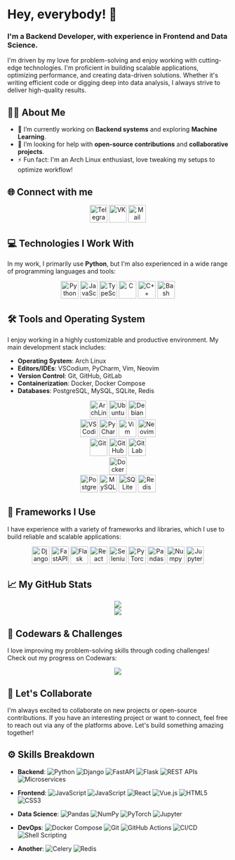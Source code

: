 # Hey, everybody! 👋

### I'm a Backend Developer, with experience in Frontend and Data Science.
I'm driven by my love for problem-solving and enjoy working with cutting-edge technologies. I'm proficient in building scalable applications, optimizing performance, and creating data-driven solutions. Whether it's writing efficient code or digging deep into data analysis, I always strive to deliver high-quality results.

## 👨‍💻 About Me

- 🔭 I’m currently working on **Backend systems** and exploring **Machine Learning**.
- 🤔 I’m looking for help with **open-source contributions** and **collaborative projects**.
- ⚡ Fun fact: I'm an Arch Linux enthusiast, love tweaking my setups to optimize workflow!

## 🌐 Connect with me

<div align="center">
  <a href="https://t.me/touch_con" target="_blank"><img alt="Telegram" height="40" width="40" src="https://cdn.simpleicons.org/telegram/gray"/></a>
  <a href="https://vk.com/pnpqnq" target="_blank"><img alt="VK" height="40" width="40" src="https://cdn.simpleicons.org/vk/gray"/></a>
  <a href="mailto:pavlov_zv@mail.ru" target="_blank"><img alt="Mail" height="40" width="40" src="https://cdn.simpleicons.org/maildotru/gray"/></a>
</div>

## 💻 Technologies I Work With

In my work, I primarily use <b>Python</b>, but I'm also experienced in a wide range of programming languages and tools:

<div align="center">
  <img alt="Python" height="40" width="40" src="https://cdn.simpleicons.org/python/gray"/>
  <img alt="JavaScript" height="40" width="40" src="https://cdn.simpleicons.org/javascript/gray"/>
  <img alt="TypeScript" height="40" width="40" src="https://cdn.simpleicons.org/typescript/gray"/>
  <img alt="C" height="40" width="40" src="https://cdn.simpleicons.org/c/gray"/>
  <img alt="C++" height="40" width="40" src="https://cdn.simpleicons.org/cplusplus/gray"/>
  <img alt="Bash" height="40" width="40" src="https://cdn.simpleicons.org/gnubash/gray"/>
</div>

## 🛠️ Tools and Operating System

I enjoy working in a highly customizable and productive environment. My main development stack includes:

- **Operating System**: Arch Linux
- **Editors/IDEs**: VSCodium, PyCharm, Vim, Neovim
- **Version Control**: Git, GitHub, GitLab
- **Containerization**: Docker, Docker Compose
- **Databases**: PostgreSQL, MySQL, SQLite, Redis

<div align="center">
  <img alt="ArchLinux" height="40" width="40" src="https://cdn.simpleicons.org/archlinux/gray"/>
  <img alt="Ubuntu" height="40" width="40" src="https://cdn.simpleicons.org/ubuntu/gray"/>
  <img alt="Debian" height="40" width="40" src="https://cdn.simpleicons.org/debian/gray"/>
  <br/>
  <img alt="VSCodium" height="40" width="40" src="https://cdn.simpleicons.org/vscodium/gray"/>
  <img alt="PyCharm" height="40" width="40" src="https://cdn.simpleicons.org/pycharm/gray"/>
  <img alt="Vim" height="40" width="40" src="https://cdn.simpleicons.org/vim/gray"/>
  <img alt="Neovim" height="40" width="40" src="https://cdn.simpleicons.org/neovim/gray"/>
  <br/>
  <img alt="Git" height="40" width="40" src="https://cdn.simpleicons.org/git/gray"/>
  <img alt="GitHub" height="40" width="40" src="https://cdn.simpleicons.org/github/gray"/>
  <img alt="GitLab" height="40" width="40" src="https://cdn.simpleicons.org/gitlab/gray"/>
  <br/>
  <img alt="Docker" height="40" width="40" src="https://cdn.simpleicons.org/docker/gray"/>
  <br/>
  <img alt="PostgreSQL" height="40" width="40" src="https://cdn.simpleicons.org/postgresql/gray"/>
  <img alt="MySQL" height="40" width="40" src="https://cdn.simpleicons.org/mysql/gray"/>
  <img alt="SQLite" height="40" width="40" src="https://cdn.simpleicons.org/sqlite/gray"/>
  <img alt="Redis" height="40" width="40" src="https://cdn.simpleicons.org/redis/gray"/>
</div>

## 🚀 Frameworks I Use

I have experience with a variety of frameworks and libraries, which I use to build reliable and scalable applications:

<div align="center">
  <img alt="Django" height="40" width="40" src="https://cdn.simpleicons.org/django/gray"/>
  <img alt="FastAPI" height="40" width="40" src="https://cdn.simpleicons.org/fastapi/gray"/>
  <img alt="Flask" height="40" width="40" src="https://cdn.simpleicons.org/flask/gray"/>
  <img alt="React" height="40" width="40" src="https://cdn.simpleicons.org/react/gray"/>
  <img alt="Selenium" height="40" width="40" src="https://cdn.simpleicons.org/selenium/gray"/>
  <img alt="PyTorch" height="40" width="40" src="https://cdn.simpleicons.org/pytorch/gray"/>
  <img alt="Pandas" height="40" width="40" src="https://cdn.simpleicons.org/pandas/gray"/>
  <img alt="Numpy" height="40" width="40" src="https://cdn.simpleicons.org/numpy/gray"/>
  <img alt="Jupyter" height="40" width="40" src="https://cdn.simpleicons.org/jupyter/gray"/>
</div>

## 📈 My GitHub Stats
<div align="center">
  <img src="https://github-readme-stats.vercel.app/api?username=arielen&theme=dark&hide_title=true&show_icons=true&icon_color=fff&locale=en"/>
  <br/>
  <img src="https://github-readme-stats.vercel.app/api/top-langs/?username=arielen&theme=dark&layout=compact"/>
</div>

## 🏅 Codewars & Challenges

I love improving my problem-solving skills through coding challenges! Check out my progress on Codewars:

<div align="center">
  <a href="https://www.codewars.com/users/arielen" target="_blank"><img align="center" src="https://www.codewars.com/users/arielen/badges/large"/></a>
</div>

## 💬 Let's Collaborate

I'm always excited to collaborate on new projects or open-source contributions. If you have an interesting project or want to connect, feel free to reach out via any of the platforms above. Let's build something amazing together!

## ⚙️ Skills Breakdown

- **Backend**: ![Python](https://img.shields.io/badge/Python-white?style=for-the-badge&logo=python&link=https%3A%2F%2Fwww.python.org) ![Django](https://img.shields.io/badge/Django-DRF-white?style=for-the-badge&labelColor=%23092E20&logo=django&locoColor=black&color=a30000) ![FastAPI](https://img.shields.io/badge/FastAPI-009485?style=for-the-badge&logo=fastapi&logoColor=white) ![Flask](https://img.shields.io/badge/Flask-white.svg?style=for-the-badge&logo=flask&logoColor=black) ![REST APIs](https://img.shields.io/badge/REST-APIs-%23000000?style=for-the-badge&logo=api&logoColor=white) ![Microservices](https://img.shields.io/badge/Microservices-0052CC?style=for-the-badge&logo=microgen&logoColor=white)

- **Frontend**: ![JavaScript](https://img.shields.io/badge/JavaScript-%23F7DF1E.svg?style=for-the-badge&logo=javascript&logoColor=black) ![JavaScript](https://img.shields.io/badge/TypeScript-3178C6.svg?style=for-the-badge&logo=typescript&logoColor=white) ![React](https://img.shields.io/badge/React-%2320232a.svg?style=for-the-badge&logo=react&logoColor=%2361DAFB) ![Vue.js](https://img.shields.io/badge/Vue-fff.svg?style=for-the-badge&logo=Vue.js) ![HTML5](https://img.shields.io/badge/HTML5-%23E34F26.svg?style=for-the-badge&logo=html5&logoColor=white) ![CSS3](https://img.shields.io/badge/CSS3-%231572B6.svg?style=for-the-badge&logo=css3&logoColor=white)

- **Data Science**: ![Pandas](https://img.shields.io/badge/Pandas-%23150458.svg?style=for-the-badge&logo=pandas&logoColor=white) ![NumPy](https://img.shields.io/badge/NumPy-%23013243.svg?style=for-the-badge&logo=numpy&logoColor=white) ![PyTorch](https://img.shields.io/badge/PyTorch-%23EE4C2C.svg?style=for-the-badge&logo=pytorch&logoColor=white) ![Jupyter](https://img.shields.io/badge/Jupyter-%23F37626.svg?style=for-the-badge&logo=jupyter&logoColor=white)

- **DevOps**: ![Docker Compose](https://img.shields.io/badge/Docker-Compose-1d63ed?style=for-the-badge&logo=docker&logoColor=white&labelColor=1d63ed&color=white&link=https%3A%2F%2Fdocs.docker.com%2Fcompose)
 ![Git](https://img.shields.io/badge/Git-%23F05033.svg?style=for-the-badge&logo=git&logoColor=white) ![GitHub Actions](https://img.shields.io/badge/GitHub_Actions-%232671E5.svg?style=for-the-badge&logo=githubactions&logoColor=white) ![CI/CD](https://img.shields.io/badge/CI%2FCD-%23000000.svg?style=for-the-badge&logo=github&logoColor=white) ![Shell Scripting](https://img.shields.io/badge/Shell_Scripting-%23121011.svg?style=for-the-badge&logo=gnu-bash&logoColor=white)

- **Another**: ![Celery](https://img.shields.io/badge/Celery-348613.svg?style=for-the-badge&logo=celery) ![Redis](https://img.shields.io/badge/Redis-ff4438.svg?style=for-the-badge&logo=redis&logoColor=white)
